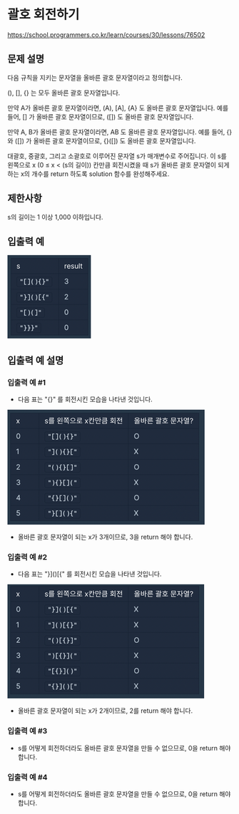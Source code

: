 # 괄호 회전하기

https://school.programmers.co.kr/learn/courses/30/lessons/76502

## 문제 설명
다음 규칙을 지키는 문자열을 올바른 괄호 문자열이라고 정의합니다.

(), [], {} 는 모두 올바른 괄호 문자열입니다.

만약 A가 올바른 괄호 문자열이라면, (A), [A], {A} 도 올바른 괄호 문자열입니다. 예를 들어, [] 가 올바른 괄호 문자열이므로, ([]) 도 올바른 괄호 문자열입니다.

만약 A, B가 올바른 괄호 문자열이라면, AB 도 올바른 괄호 문자열입니다. 예를 들어, {} 와 ([]) 가 올바른 괄호 문자열이므로, {}([]) 도 올바른 괄호 문자열입니다.

대괄호, 중괄호, 그리고 소괄호로 이루어진 문자열 s가 매개변수로 주어집니다. 이 s를 왼쪽으로 x (0 ≤ x < (s의 길이)) 칸만큼 회전시켰을 때 s가 올바른 괄호 문자열이 되게 하는 x의 개수를 return 하도록 solution 함수를 완성해주세요.


## 제한사항
s의 길이는 1 이상 1,000 이하입니다.
## 입출력 예

![img_2.png](img_2.png)

## 입출력 예 설명

### 입출력 예 #1

- 다음 표는 "[](){}" 를 회전시킨 모습을 나타낸 것입니다.

![img.png](img.png)

- 올바른 괄호 문자열이 되는 x가 3개이므로, 3을 return 해야 합니다.

### 입출력 예 #2

- 다음 표는 "}]()[{" 를 회전시킨 모습을 나타낸 것입니다.

![img_1.png](img_1.png)

- 올바른 괄호 문자열이 되는 x가 2개이므로, 2를 return 해야 합니다.

### 입출력 예 #3

- s를 어떻게 회전하더라도 올바른 괄호 문자열을 만들 수 없으므로, 0을 return 해야 합니다.

### 입출력 예 #4

- s를 어떻게 회전하더라도 올바른 괄호 문자열을 만들 수 없으므로, 0을 return 해야 합니다.